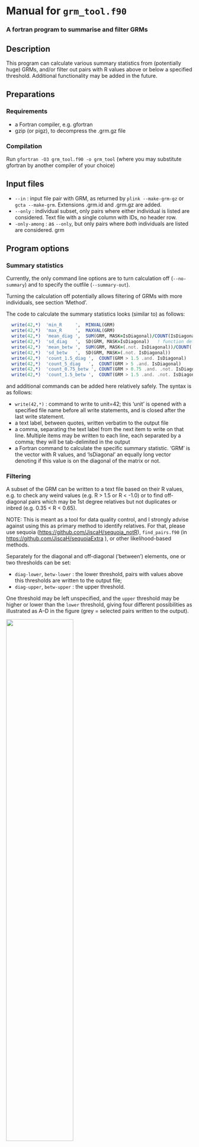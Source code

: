 # Manual for `grm_tool.f90`
### A fortran program to summarise and filter GRMs

## Description

This program can calculate various summary statistics from (potentially
huge) GRMs, and/or filter out pairs with R values above or below a
specified threshold. Additional functionality may be added in the
future.

 

## Preparations

### Requirements

- a Fortran compiler, e.g. gfortran
- gzip (or pigz), to decompress the .grm.gz file

### Compilation

Run `gfortran -O3 grm_tool.f90 -o grm_tool` (where you may substitute
gfortran by another compiler of your choice)

 

## Input files

- `--in` : input file pair with GRM, as returned by
  `plink --make-grm-gz` or `gcta --make-grm`. Extensions .grm.id and
  .grm.gz are added.
- `--only` : individual subset, only pairs where either individual is
  listed are considered. Text file with a single column with IDs, no
  header row.
- `-only-among` : as `--only`, but only pairs where *both* individuals
  are listed are considered. grm

 

## Program options

### Summary statistics

Currently, the only command line options are to turn calculation off
(`--no-summary`) and to specify the outfile (`--summary-out`).

Turning the calculation off potentially allows filtering of GRMs with
more individuals, see section ‘Method’.

The code to calculate the summary statistics looks (similar to) as
follows:

``` fortran
  write(42,*)  'min_R     ',  MINVAL(GRM)
  write(42,*)  'max_R     ',  MAXVAL(GRM)
  write(42,*)  'mean_diag ',  SUM(GRM, MASK=IsDiagonal)/COUNT(IsDiagonal)
  write(42,*)  'sd_diag   ',  SD(GRM, MASK=IsDiagonal)   ! function defined in module Fun
  write(42,*)  'mean_betw ',  SUM(GRM, MASK=(.not. IsDiagonal))/COUNT(.not. IsDiagonal)
  write(42,*)  'sd_betw   ',  SD(GRM, MASK=(.not. IsDiagonal)) 
  write(42,*)  'count_1.5_diag ',  COUNT(GRM > 1.5 .and. IsDiagonal)
  write(42,*)  'count_5_diag   ',  COUNT(GRM > 5 .and. IsDiagonal)
  write(42,*)  'count_0.75_betw ', COUNT(GRM > 0.75 .and. .not. IsDiagonal)
  write(42,*)  'count_1.5_betw ',  COUNT(GRM > 1.5 .and. .not. IsDiagonal)
```

and additional commands can be added here relatively safely. The syntax
is as follows:

- `write(42,*)` : command to write to unit=42; this ‘unit’ is opened
  with a specified file name before all write statements, and is closed
  after the last write statement.
- a text label, between quotes, written verbatim to the output file
- a comma, separating the text label from the next item to write on that
  line. Multiple items may be written to each line, each separated by a
  comma; they will be tab-delimited in the output
- a Fortran command to calculate the specific summary statistic. ‘GRM’
  is the vector with R values, and ‘IsDiagonal’ an equally long vector
  denoting if this value is on the diagonal of the matrix or not.

### Filtering

A subset of the GRM can be written to a text file based on their R
values, e.g. to check any weird values (e.g. R \> 1.5 or R \< -1.0) or
to find off-diagonal pairs which may be 1st degree relatives but not
duplicates or inbred (e.g. 0.35 \< R \< 0.65).

NOTE: This is meant as a tool for data quality control, and I strongly
advise against using this as primary method to identify relatives. For
that, please use sequoia (<https://github.com/JiscaH/sequoia_notR>),
`find_pairs.f90` (in <https://github.com/JiscaH/sequoiaExtra> ), or
other likelihood-based methods.

Separately for the diagonal and off-diagonal (‘between’) elements, one
or two thresholds can be set:

- `diag-lower`, `betw-lower` : the lower threshold, pairs with values
  above this thresholds are written to the output file;
- `diag-upper`, `betw-upper` : the upper threshold.

One threshold may be left unspecified, and the `upper` threshold may be
higher or lower than the `lower` threshold, giving four different
possibilities as illustrated as A–D in the figure (grey = selected pairs
written to the output).

<img src="grm_tool_manual_files/figure-gfm/filter_illustration-1.png" width="60%" />

NOTE: Filtering will currently ignore any values of `+Inf` or `-Inf`, as
the thresholds do not default to infinity but to ‘HUGE(0D0)’, which is
the largest ‘double precision’ value that Fortran can store. Whether
those are present in the data can be checked in the summary statistics
as

``` fortran
write(42,*)  'count_inf ',  COUNT(GRM >= HUGE(0D0))
```

If this is an issue, please let me know as it would be fairly
straightforward to change.

### Histogram

Counts per histogram bin are calculated with `--hist`, with separate
counts for the diagonal and off-diagonal (‘between’) elements written to
a 3-column text file (default hist_counts.txt, specify with
`--hist-out`). The first column in the output is the lower bound of each
bin. These are equidistant and default from -1.5 to +2.0 with a stepsize
of 0.05. These can be adjusted as optional arguments to `--hist`, in
which case all 3 must be provided, in the order first, last, step.

The output is (should be) identical to the output of the R command

``` r
  table(cut(GRM, breaks=seq(first, last, step)))
```

All bins are closed on the right and open on the left, any values \<=
first or \> last are discarded, with a warning. It might therefore be
advisable to edit the summary statistics to count the number of values
on and off the diagonal exceeding ‘last’. Note that the warning will be
given only after all the data has been processed, which may take more
than an hour for very large GRMs.

The output can e.g. be visualised in R as follows:

``` r
H <- read.table('hist_counts.txt', header=TRUE)
# remove superflous head & tail
min_R <- with(H, min(lower_bound[diagonal>0 | between>0]))
max_R <- with(H, max(lower_bound[diagonal>0 | between>0]))
H <- H[H$lower_bound >= min_R & H$lower_bound <= max_R, ]

# plot
plot(H$lower_bound, H$diagonal, type='h', xlim=c(-.4, 1.5),
    main='Diagonal', ylab='Count', xlab='R' )
# - or - 
barplot(H$between, space=0, names.arg=H$lower_bound,
        main='Off-diagonal', ylab='Count', xlab='R')
# - or -
HH <- list(breaks = c(H$lower_bound,
                      H$lower_bound[nrow(H)] +
                        (H$lower_bound[2]-H$lower_bound[1])),
           counts = H$diagonal,
           xname = 'R diagonal')
class(HH) <- 'histogram'
plot(HH, xlim=c(0, 1.3))
```

 

## Method

The compressed .grm.gz file is decompressed and processed as a
continuous stream of data via a so-called ‘named pipe’, as described at
<https://genomeek.wordpress.com/2012/05/07/tips-reading-compressed-file-with-fortran-and-named-pipe/>

The speed of the program is limited by the decompression speed. Whereas
compression of data can be done in parallel on multiple threads,
decompression cannot (according to <https://zlib.net/pigz/pigz.pdf> )

For the filtering, the data is taken from the stream, checked against
the specified thresholds, written to file (or not), and discarded. The
amount of computer memory required by the program does thus not increase
with the size of the GRM, although the output file may get very large
depending on the thresholds used. For the summary statistics and
`--hist` all R values are (currently) stored, which may be a very large
vector.

 

## Example data

A small mock GRM is available to try out this program and its various
setting. The files ‘griffin.grm.gz’ and ‘griffin.grm.id’ contain a GRM
generated from SNP data simulated from ‘Ped_griffin’ in the sequoia R
package. It includes 200 individuals, including 2 inbred pairs
(R\>0.75).


## Disclaimer

While every effort has been made to ensure that this program provides what it claims to do, there is absolutely no guarantee that the results provided are correct. Use is entirely at your own risk.
 
